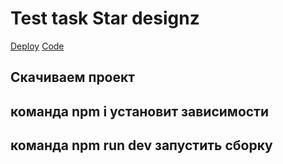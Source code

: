 # Test task Star designz

[Deploy](http://example.com/link "deploy")
[Code](http://example.com/link "Code")

## Скачиваем проект
## команда npm i установит зависимости
## команда npm run dev запустить сборку